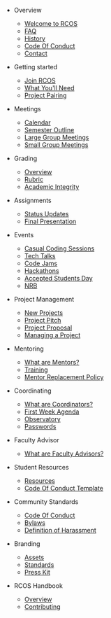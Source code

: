 * Overview
  * [Welcome to RCOS](README.md)
  * [FAQ](overview/faq.md)
  * [History](overview/history.md)
  * [Code Of Conduct](overview/code_of_conduct.md)
  <!-- * [Sponsors](overview/sponsors.md) -->
  * [Contact](overview/contact.md)

* Getting started
  * [Join RCOS](membership/join_rcos.md)
  * [What You'll Need](membership/requirements.md)
  * [Project Pairing](membership/project_pairing.md)

* Meetings
  * [Calendar](meetings/calendar.md)
  * [Semester Outline](meetings/semester_outline.md)
  * [Large Group Meetings](meetings/large_group_meetings.md)
  * [Small Group Meetings](meetings/small_group_meetings.md)
  <!-- * [Inclement Weather Policy](meetings/inclement_weather.md) TODO: uncomment when we return to in-person meetings -->

* Grading
  * [Overview](grading/README.md)
  * [Rubric](grading/rubric.md)
  * [Academic Integrity](grading/academic_integrity.md)

* Assignments
  * [Status Updates](grading/status_updates)
  * [Final Presentation](grading/presentations)

* Events
  * [Casual Coding Sessions](events/casual_coding_sessions.md)
  * [Tech Talks](events/tech_talks.md)
  * [Code Jams](events/code_jams.md)
  * [Hackathons](events/hackathons.md)
  * [Accepted Students Day](events/accepted_students_day.md)
  * [NRB](events/nrb.md)
  <!-- * [Hosting an Event](events/hosting.md) TODO: remove after remote learning -->

<!-- * Work Groups -->
<!-- * [Overview](work_groups/README.md) -->
<!-- * [Archival](work_groups/archival.md) -->
<!-- * [Event Planning](work_groups/event_planning.md) -->
<!-- * [Outreach](work_groups/outreach.md) -->
<!-- * [Public Relations](work_groups/public_relations.md) -->
<!-- * [Sponsorship](work_groups/sponsorship.md) -->
<!-- * [Student Resources](work_groups/student_resources.md) -->

* Project Management
  * [New Projects](project_management/new_projects)
  * [Project Pitch](project_management/pitch)
  * [Project Proposal](grading/documentation?id=proposal)
  * [Managing a Project](#)

* Mentoring
  * [What are Mentors?](mentoring/README.md)
  * [Training](mentoring/training.md)
  * [Mentor Replacement Policy](mentoring/replacement.md)

* Coordinating
  * [What are Coordinators?](coordinating/README.md)
  * [First Week Agenda](coordinating/agenda.md)
  * [Observatory](coordinating/observatory.md)
  * [Passwords](coordinating/passwords.md)

* Faculty Advisor
  * [What are Faculty Advisors?](coordinating/faculty.md)

* Student Resources
  <!-- * [Presentation Slides](resources/slides.md) TODO: return when we figure out slides -->
  * [Resources](resources/README.md)
  * [Code Of Conduct Template](community/code_of_conduct_template.md)

* Community Standards
  * [Code Of Conduct](community/CODE_OF_CONDUCT.md)
  * [Bylaws](community/bylaws.md)
  * [Definition of Harassment](community/harassment_guidelines.md)

* Branding
  * [Assets](resources/brand_assets.md)
  * [Standards](resources/brand_standards.md)
  * [Press Kit](resources/press_kit.md)

* RCOS Handbook
  * [Overview](handbook/README.md)
  * [Contributing](../CONTRIBUTING.md)
